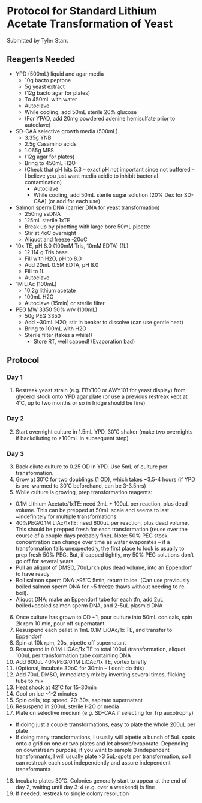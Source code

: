 # Protocol for Standard Lithium Acetate Transformation of Yeast

Submitted by Tyler Starr. 

## Reagents Needed

- YPD (500mL) liquid and agar media
	- 10g bacto peptone
	- 5g yeast extract
	- (12g bacto agar for plates)
	- To 450mL with water
	- Autoclave
	- While cooling, add 50mL sterile 20% glucose
	- (For YPAD, add 20mg powdered adenine hemisulfate prior to autoclave)
- SD-CAA selective growth media (500mL)
	- 3.35g YNB
	- 2.5g Casamino acids
	- 1.065g MES
	- (12g agar for plates)
	- Bring to 450mL H2O
  - (Check that pH hits 5.3 – exact pH not important since not buffered – I believe you just want media acidic to inhibit bacterial contamination)
	- Autoclave
	- While cooling, add 50mL sterile sugar solution (20% Dex for SD-CAA) (or add for each use)
- Salmon sperm DNA (carrier DNA for yeast transformation)
	- 250mg ssDNA
	- 125mL sterile 1xTE
	- Break up by pipetting with large bore 50mL pipette
	- Stir at 4oC overnight
	- Aliquot and freeze -20oC
- 10x TE, pH 8.0 (100mM Tris, 10mM EDTA) (1L)
	- 12.114 g Tris base
	- Fill with H2O, pH to 8.0
	- Add 20mL 0.5M EDTA, pH 8.0
	- Fill to 1L
	- Autoclave
- 1M LiAc (100mL)
	- 10.2g lithium acetate
	- 100mL H2O
	- Autoclave (15min) or sterile filter
- PEG MW 3350 50% w/v (100mL)
	- 50g PEG 3350
	- Add ~30mL H2O, stir in beaker to dissolve (can use gentle heat)
	- Bring to 100mL with H2O
  - Sterile filter (takes a while!)
	- Store RT, well capped! (Evaporation bad)

## Protocol

### Day 1

1. Restreak yeast strain (e.g. EBY100 or AWY101 for yeast display) from glycerol stock onto YPD agar plate (or use a previous restreak kept at 4˚C, up to two months or so in fridge should be fine)

### Day 2

2. Start overnight culture in 1.5mL YPD, 30˚C shaker (make two overnights if backdiluting to >100mL in subsequent step)

### Day 3

3. Back dilute culture to 0.25 OD in YPD. Use 5mL of culture per transformation.
4. Grow at 30˚C for two doublings (1 OD), which takes ~3.5-4 hours (if YPD is pre-warmed to 30˚C beforehand, can be 3-3.5hrs)
5. While culture is growing, prep transformation reagents:
  - 0.1M Lithium Acetate/1xTE: need 2mL + 100uL per reaction, plus dead volume. This can be prepped at 50mL scale and seems to last ~indefinitely for multiple transformations 
  - 40%PEG/0.1M LiAc/1xTE: need 600uL per reaction, plus dead volume. This should be prepped fresh for each transformation (reuse over the course of a couple days probably fine). Note: 50% PEG stock concentration can change over time as water evaporates – if a transformation fails unexpectedly, the first place to look is usually to prep fresh 50% PEG. But, if capped tightly, my 50% PEG solutions don’t go off for several years.
  - Pull an aliquot of DMSO, 70uL/rxn plus dead volume, into an Eppendorf to have ready
  - Boil salmon sperm DNA >95˚C 5min, return to ice. (Can use previously boiled salmon sperm DNA for ~5 freeze thaws without needing to re-boil).
  - Aliquot DNA: make an Eppendorf tube for each tfn, add 2uL boiled+cooled salmon sperm DNA, and 2-5uL plasmid DNA
6. Once culture has grown to OD ~1, pour culture into 50mL conicals, spin 2k rpm 10 min, pour off supernatant
7. Resuspend each pellet in 1mL 0.1M LiOAc/1x TE, and transfer to Eppendorf
8. Spin at 10k rpm, 20s, pipette off supernatant
9. Resuspend in 0.1M LiOAc/1x TE to total 100uL/transformation, aliquot 100uL per transformation tube containing DNA
10. Add 600uL 40%PEG/0.1M LiOAc/1x TE, vortex briefly
11. (Optional, incubate 30oC for 30min – I don’t do this)
12. Add 70uL DMSO, immediately mix by inverting several times, flicking tube to mix
13. Heat shock at 42˚C for 15-30min
14. Cool on ice ~1-2 minutes
15. Spin cells, top speed, 20-30s, aspirate supernatant
16. Resuspend in 200uL sterile H2O or media
17. Plate on selective medium (e.g. SD-CAA if selecting for Trp auxotrophy)
  - If doing just a couple transformations, easy to plate the whole 200uL per plate
  - If doing many transformations, I usually will pipette a bunch of 5uL spots onto a grid on one or two plates and let absorb/evaporate. Depending on downstream purpose, if you want to sample 3 independent transformants, I will usually plate >3 5uL-spots per transformation, so I can restreak each spot independently and assure independent transformants
18. Incubate plates 30˚C. Colonies generally start to appear at the end of day 2, waiting until day 3-4 (e.g. over a weekend) is fine
19. If needed, restreak to single colony resolution




